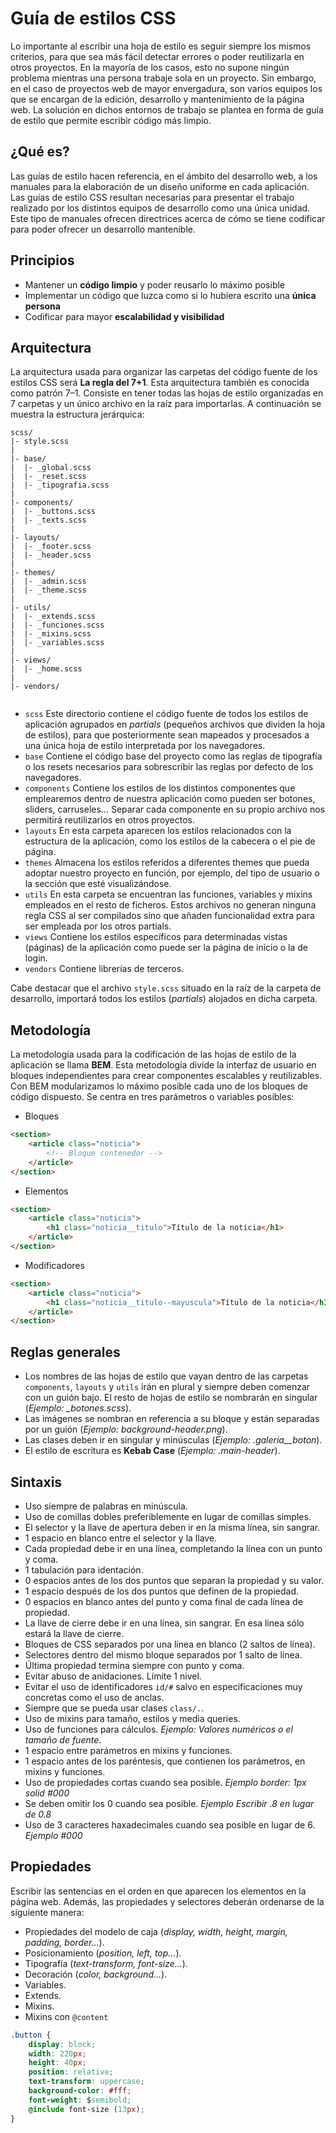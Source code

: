 # Guía de estilos CSS

Lo importante al escribir una hoja de estilo es seguir siempre los mismos criterios, para que sea más fácil detectar errores o poder reutilizarla en otros proyectos. En la mayoría de los casos, esto no supone ningún problema mientras una persona trabaje sola en un proyecto. Sin embargo, en el caso de proyectos web de mayor envergadura, son varios equipos los que se encargan de la edición, desarrollo y mantenimiento de la página web. La solución en dichos entornos de trabajo se plantea en forma de guía de estilo que permite escribir código más limpio.

## ¿Qué es?

Las guías de estilo hacen referencia, en el ámbito del desarrollo web, a los manuales para la elaboración de un diseño uniforme en cada aplicación. Las guías de estilo CSS resultan necesarias para presentar el trabajo realizado por los distintos equipos de desarrollo como una única unidad. Este tipo de manuales ofrecen directrices acerca de cómo se tiene codificar para poder ofrecer un desarrollo mantenible.

## Principios

-	Mantener un **código limpio** y poder reusarlo lo máximo posible
-	Implementar un código que luzca como si lo hubiera escrito una **única persona**
-	Codificar para mayor **escalabilidad y visibilidad**

## Arquitectura

La arquitectura usada para organizar las carpetas del código fuente de los estilos CSS será **La regla del 7+1**. Esta arquitectura también es conocida como patrón 7–1. Consiste en tener todas las hojas de estilo organizadas en 7 carpetas y un único archivo en la raíz para importarlas. A continuación se muestra la estructura jerárquica:

```
scss/				
|- style.scss			
|
|- base/			
|  |- _global.scss 
|  |- _reset.scss 
|  |- _tipografia.scss 
|  
|- components/			
|  |- _buttons.scss 
|  |- _texts.scss 
|  
|- layouts/			
|  |- _footer.scss 
|  |- _header.scss 
|  
|- themes/			
|  |- _admin.scss 
|  |- _theme.scss 
|  
|- utils/			
|  |- _extends.scss 
|  |- _funciones.scss 
|  |- _mixins.scss 
|  |- _variables.scss 
|  
|- views/			
|  |- _home.scss 
|  
|- vendors/ 
 
```

-	`scss`  Este directorio contiene el código fuente de todos los estilos de aplicación agrupados en *partials* (pequeños archivos que dividen la hoja de estilos), para que posteriormente sean mapeados y procesados a una única hoja de estilo interpretada por los navegadores.
-	`base`  Contiene el código base del proyecto como las reglas de tipografía o los resets necesarios para sobrescribir las reglas por defecto de los navegadores.
-	`components`  Contiene los estilos de los distintos componentes que emplearemos dentro de nuestra aplicación como pueden ser botones,  sliders, carruseles… 
Separar cada componente en su propio archivo nos permitirá reutilizarlos en otros proyectos.
-	`layouts`  En esta carpeta aparecen los estilos relacionados con la estructura de la aplicación, como los estilos de la cabecera o el pie de página.
-	`themes`  Almacena los estilos referidos a diferentes themes que pueda adoptar nuestro proyecto en función, por ejemplo, del tipo de usuario o la sección que esté visualizándose. 
-	`utils`  En esta carpeta se encuentran las funciones, variables y mixins empleados en el resto de ficheros. Estos archivos no generan ninguna regla CSS al ser compilados sino que añaden funcionalidad extra para ser empleada por los otros partials.
-	`views`  Contiene los estilos específicos para determinadas vistas (páginas) de la aplicación como puede ser la página de inicio o la de login.
-	`vendors`  Contiene librerías de terceros.

Cabe destacar que el archivo `style.scss` situado en la raíz de la carpeta de desarrollo, importará todos los estilos (*partials*) alojados en dicha carpeta.

## Metodología

La metodología usada para la codificación de las hojas de estilo de la aplicación se llama **BEM**. Esta metodología divide la interfaz de usuario en bloques independientes para crear componentes escalables y reutilizables. Con BEM modularizamos lo máximo posible cada uno de los bloques de código dispuesto. Se centra en tres parámetros o variables posibles: 

-	Bloques
```html
<section>
	<article class="noticia"> 
		<!-- Bloque contenedor -->
	</article>
</section>
```
-	Elementos
```html
<section>
	<article class="noticia"> 
		<h1 class="noticia__titulo">Título de la noticia</h1>
	</article>
</section>
```
-	Modificadores
```html
<section>
	<article class="noticia"> 
		<h1 class="noticia__titulo--mayuscula">Título de la noticia</h1>
	</article>
</section>
```

## Reglas generales

-	Los nombres de las hojas de estilo que vayan dentro de las carpetas `components`, `layouts` y `utils` irán en plural y siempre deben comenzar con un guión bajo. El resto de hojas de estilo se nombrarán en singular (*Ejemplo: _botones.scss*).
-	Las imágenes se nombran en referencia a su bloque y están separadas por un guión (*Ejemplo: background-header.png*).
-	Las clases deben ir en singular y minúsculas (*Ejemplo: .galeria__boton*).
-	El estilo de escritura es **Kebab Case** (*Ejemplo: .main-header*).

## Sintaxis

-	Uso siempre de palabras en minúscula.
-	Uso de comillas dobles preferiblemente en lugar de comillas simples.
-	El selector y la llave de apertura deben ir en la misma línea, sin sangrar.
-	1 espacio en blanco entre el selector y la llave.
-	Cada propiedad debe ir en una línea, completando la línea con un punto y coma.
-	1 tabulación para identación.
-	0 espacios antes de los dos puntos que separan la propiedad y su valor. 
-	1 espacio después de los dos puntos que definen de la propiedad.
-	0 espacios en blanco antes del punto y coma final de cada línea de propiedad.
-	La llave de cierre debe ir en una línea, sin sangrar. En esa línea sólo estará la llave de cierre.
-	Bloques de CSS separados por una línea en blanco (2 saltos de línea).
-	Selectores dentro del mismo bloque separados por 1 salto de línea.
-	Última propiedad termina siempre con punto y coma.
-	Evitar abuso de anidaciones. Límite 1 nivel.
-	Evitar el uso de identificadores `id/#` salvo en especificaciones muy concretas como el uso de anclas.
-	Siempre que se pueda usar clases `class/.`.
-	Uso de mixins para tamaño, estilos y media queries.
-	Uso de funciones para cálculos. *Ejemplo: Valores numéricos o el tamaño de fuente*.
-	1 espacio entre parámetros en mixins y funciones.
-	1 espacio antes de los paréntesis, que contienen los parámetros, en mixins y funciones.
-	Uso de propiedades cortas cuando sea posible. *Ejemplo border: 1px solid #000*
-	Se deben omitir los 0 cuando sea posible. *Ejemplo Escribir .8 en lugar de 0.8*
-	Uso de 3 caracteres haxadecimales cuando sea posible en lugar de 6. *Ejemplo #000*

## Propiedades

Escribir las sentencias en el orden en que aparecen los elementos en la página web. Además, las propiedades y selectores deberán ordenarse de la siguiente manera:

-	Propiedades del modelo de caja (*display, width, height, margin, padding, border…*).
-	Posicionamiento (*position, left, top…*).
-	Tipografía (*text-transform, font-size…*).
-	Decoración (*color, background…*).
-	Variables.
-	Extends.
-	Mixins.
-	Mixins con `@content`

```css
.button {
	display: block;
	width: 220px;
	height: 40px;
	position: relative;
	text-transform: uppercase;
	background-color: #fff;
	font-weight: $semibold;
	@include font-size (13px);
}
```







